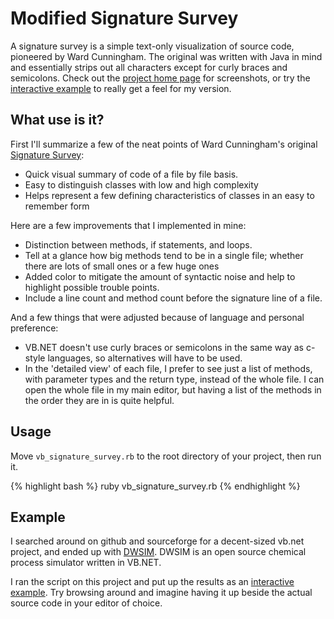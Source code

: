 Modified Signature Survey
==========================

A signature survey is a simple text-only visualization of source code, pioneered
by Ward Cunningham. The original was written with Java in mind and essentially
strips out all characters except for curly braces and semicolons. Check out the
[project home page](http://nickknowlson.com/projects/vbnet-signature-survey/) for screenshots, or try the
[interactive example](http://nickknowlson.com/projects/vbnet-signature-survey/report/) to really get a feel for my version.

What use is it?
---

First I'll summarize a few of the neat points of Ward Cunningham's original [Signature Survey](http://c2.com/doc/SignatureSurvey/):

 * Quick visual summary of code of a file by file basis.
 * Easy to distinguish classes with low and high complexity 
 * Helps represent a few defining characteristics of classes in an easy to remember form
 
Here are a few improvements that I implemented in mine:

 * Distinction between methods, if statements, and loops. 
 * Tell at a glance how big methods tend to be in a single file; whether there are lots of small ones or a few huge ones 
 * Added color to mitigate the amount of syntactic noise and help to highlight possible trouble points.
 * Include a line count and method count before the signature line of a file.
 
 And a few things that were adjusted because of language and personal preference:
 
 * VB.NET doesn't use curly braces or semicolons in the same way as c-style languages, so alternatives will have to be used.
 * In the 'detailed view' of each file, I prefer to see just a list of methods, with parameter types and the return type, instead of the whole file. I can open the whole file in my main editor, but having a list of the methods in the order they are in is quite helpful. 

Usage
---

Move `vb_signature_survey.rb` to the root directory of your project, then run
it.

{% highlight bash %}
ruby vb_signature_survey.rb
{% endhighlight %}

Example
---

I searched around on github and sourceforge for a decent-sized vb.net project,
and ended up with [DWSIM](http://sourceforge.net/projects/dwsim/). DWSIM is an
open source chemical process simulator written in VB.NET.

I ran the script on this project and put up the results as an [interactive
example](http://nickknowlson.com/projects/vbnet-signature-survey/report/). Try browsing around and imagine having it up beside the actual source
code in your editor of choice.

